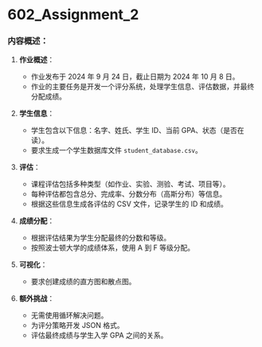 # 602_Assignment_2

### 内容概述：

1. **作业概述**：
   - 作业发布于 2024 年 9 月 24 日，截止日期为 2024 年 10 月 8 日。
   - 作业的主要任务是开发一个评分系统，处理学生信息、评估数据，并最终分配成绩。

2. **学生信息**：
   - 学生包含以下信息：名字、姓氏、学生 ID、当前 GPA、状态（是否在读）。
   - 要求生成一个学生数据库文件 `student_database.csv`。

3. **评估**：
   - 课程评估包括多种类型（如作业、实验、测验、考试、项目等）。
   - 每种评估都包含总分、完成率、分数分布（高斯分布）等信息。
   - 根据这些信息生成各评估的 CSV 文件，记录学生的 ID 和成绩。

4. **成绩分配**：
   - 根据评估结果为学生分配最终的分数和等级。
   - 按照波士顿大学的成绩体系，使用 A 到 F 等级分配。

5. **可视化**：
   - 要求创建成绩的直方图和散点图。

6. **额外挑战**：
   - 无需使用循环解决问题。
   - 为评分策略开发 JSON 格式。
   - 评估最终成绩与学生入学 GPA 之间的关系。

